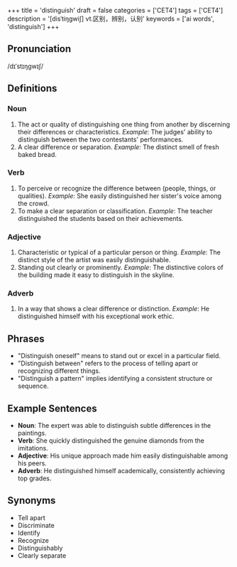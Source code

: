 +++
title = 'distinguish'
draft = false
categories = ['CET4']
tags = ['CET4']
description = '[disˈtiŋgwi∫] vt.区别，辨别，认别'
keywords = ['ai words', 'distinguish']
+++

## Pronunciation
/dɪˈstɪŋɡwɪʃ/

## Definitions
### Noun
1. The act or quality of distinguishing one thing from another by discerning their differences or characteristics. *Example*: The judges' ability to distinguish between the two contestants' performances.
2. A clear difference or separation. *Example*: The distinct smell of fresh baked bread.

### Verb
1. To perceive or recognize the difference between (people, things, or qualities). *Example*: She easily distinguished her sister's voice among the crowd.
2. To make a clear separation or classification. *Example*: The teacher distinguished the students based on their achievements.

### Adjective
1. Characteristic or typical of a particular person or thing. *Example*: The distinct style of the artist was easily distinguishable.
2. Standing out clearly or prominently. *Example*: The distinctive colors of the building made it easy to distinguish in the skyline.

### Adverb
1. In a way that shows a clear difference or distinction. *Example*: He distinguished himself with his exceptional work ethic.

## Phrases
- "Distinguish oneself" means to stand out or excel in a particular field.
- "Distinguish between" refers to the process of telling apart or recognizing different things.
- "Distinguish a pattern" implies identifying a consistent structure or sequence.

## Example Sentences
- **Noun**: The expert was able to distinguish subtle differences in the paintings.
- **Verb**: She quickly distinguished the genuine diamonds from the imitations.
- **Adjective**: His unique approach made him easily distinguishable among his peers.
- **Adverb**: He distinguished himself academically, consistently achieving top grades.

## Synonyms
- Tell apart
- Discriminate
- Identify
- Recognize
- Distinguishably
- Clearly separate

